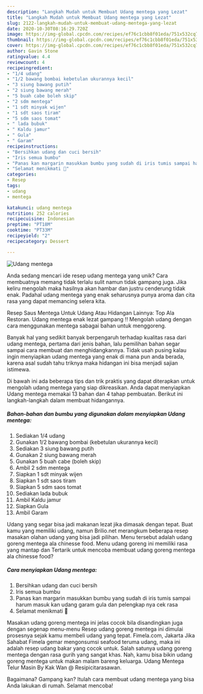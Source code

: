```yaml
---
description: "Langkah Mudah untuk Membuat Udang mentega yang Lezat"
title: "Langkah Mudah untuk Membuat Udang mentega yang Lezat"
slug: 2122-langkah-mudah-untuk-membuat-udang-mentega-yang-lezat
date: 2020-10-30T08:16:29.720Z
image: https://img-global.cpcdn.com/recipes/ef76c1cbb8f01eda/751x532cq70/udang-mentega-foto-resep-utama.jpg
thumbnail: https://img-global.cpcdn.com/recipes/ef76c1cbb8f01eda/751x532cq70/udang-mentega-foto-resep-utama.jpg
cover: https://img-global.cpcdn.com/recipes/ef76c1cbb8f01eda/751x532cq70/udang-mentega-foto-resep-utama.jpg
author: Gavin Stone
ratingvalue: 4.4
reviewcount: 4
recipeingredient:
- "1/4 udang"
- "1/2 bawang bombai kebetulan ukurannya kecil"
- "3 siung bawang putih"
- "2 siung bawang merah"
- "5 buah cabe boleh skip"
- "2 sdm mentega"
- "1 sdt minyak wijen"
- "1 sdt saos tiram"
- "5 sdm saos tomat"
- " lada bubuk"
- " Kaldu jamur"
- " Gula"
- " Garam"
recipeinstructions:
- "Bersihkan udang dan cuci bersih"
- "Iris semua bumbu"
- "Panas kan margarin masukkan bumbu yang sudah di iris tumis sampai harum masuk kan udang garam gula dan pelengkap nya cek rasa"
- "Selamat menikmati 🤗"
categories:
- Resep
tags:
- udang
- mentega

katakunci: udang mentega 
nutrition: 252 calories
recipecuisine: Indonesian
preptime: "PT18M"
cooktime: "PT33M"
recipeyield: "2"
recipecategory: Dessert

---
```



![Udang mentega](https://img-global.cpcdn.com/recipes/ef76c1cbb8f01eda/751x532cq70/udang-mentega-foto-resep-utama.jpg)

Anda sedang mencari ide resep udang mentega yang unik? Cara membuatnya memang tidak terlalu sulit namun tidak gampang juga. Jika keliru mengolah maka hasilnya akan hambar dan justru cenderung tidak enak. Padahal udang mentega yang enak seharusnya punya aroma dan cita rasa yang dapat memancing selera kita.

Resep Saus Mentega Untuk Udang Atau Hidangan Lainnya: Top Ala Restoran. Udang mentega enak lezat gampang !! Mengolah udang dengan cara menggunakan mentega sabagai bahan untuk menggoreng.

Banyak hal yang sedikit banyak berpengaruh terhadap kualitas rasa dari udang mentega, pertama dari jenis bahan, lalu pemilihan bahan segar sampai cara membuat dan menghidangkannya. Tidak usah pusing kalau ingin menyiapkan udang mentega yang enak di mana pun anda berada, karena asal sudah tahu triknya maka hidangan ini bisa menjadi sajian istimewa.


Di bawah ini ada beberapa tips dan trik praktis yang dapat diterapkan untuk mengolah udang mentega yang siap dikreasikan. Anda dapat menyiapkan Udang mentega memakai 13 bahan dan 4 tahap pembuatan. Berikut ini langkah-langkah dalam membuat hidangannya.

<!--inarticleads1-->

##### Bahan-bahan dan bumbu yang digunakan dalam menyiapkan Udang mentega:

1. Sediakan 1/4 udang
1. Gunakan 1/2 bawang bombai (kebetulan ukurannya kecil)
1. Sediakan 3 siung bawang putih
1. Gunakan 2 siung bawang merah
1. Gunakan 5 buah cabe (boleh skip)
1. Ambil 2 sdm mentega
1. Siapkan 1 sdt minyak wijen
1. Siapkan 1 sdt saos tiram
1. Siapkan 5 sdm saos tomat
1. Sediakan  lada bubuk
1. Ambil  Kaldu jamur
1. Siapkan  Gula
1. Ambil  Garam


Udang yang segar bisa jadi makanan lezat jika dimasak dengan tepat. Buat kamu yang memiliki udang, namun Brilio.net merangkum beberapa resep masakan olahan udang yang bisa jadi pilihan. Menu tersebut adalah udang goreng mentega ala chinesse food. Menu udang goreng ini memiliki rasa yang mantap dan Tertarik untuk mencoba membuat udang goreng mentega ala chinesse food? 

<!--inarticleads2-->

##### Cara menyiapkan Udang mentega:

1. Bersihkan udang dan cuci bersih
1. Iris semua bumbu
1. Panas kan margarin masukkan bumbu yang sudah di iris tumis sampai harum masuk kan udang garam gula dan pelengkap nya cek rasa
1. Selamat menikmati 🤗


Masakan udang goreng mentega ini jelas cocok bila disandingkan juga dengan segenap menu-menu Resep udang goreng mentega ini dimulai prosesnya sejak kamu membeli udang yang tepat. Fimela.com, Jakarta Jika Sahabat Fimela gemar mengonsumsi seafood teruma udang, maka ini adalah resep udang bakar yang cocok untuk. Salah satunya udang goreng mentega dengan rasa gurih yang sangat khas. Nah, kamu bisa bikin udang goreng mentega untuk makan malam bareng keluarga. Udang Mentega Telur Masin By Kak Wan @ Resipicitarasawan. 

Bagaimana? Gampang kan? Itulah cara membuat udang mentega yang bisa Anda lakukan di rumah. Selamat mencoba!
